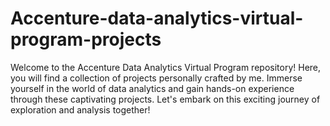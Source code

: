 # Accenture-data-analytics-virtual-program-projects
Welcome to the Accenture Data Analytics Virtual Program repository! Here, you will find a collection of projects personally crafted by me. Immerse yourself in the world of data analytics and gain hands-on experience through these captivating projects. Let's embark on this exciting journey of exploration and analysis together!
